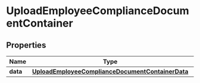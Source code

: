 

# UploadEmployeeComplianceDocumentContainer


## Properties

| Name | Type | Description | Notes |
|------------ | ------------- | ------------- | -------------|
|**data** | [**UploadEmployeeComplianceDocumentContainerData**](UploadEmployeeComplianceDocumentContainerData.md) |  |  |



